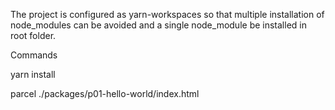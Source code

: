 The project is configured as yarn-workspaces so that multiple installation of node_modules can be avoided and a single node_module be installed in root folder.

Commands

yarn install


parcel ./packages/p01-hello-world/index.html

